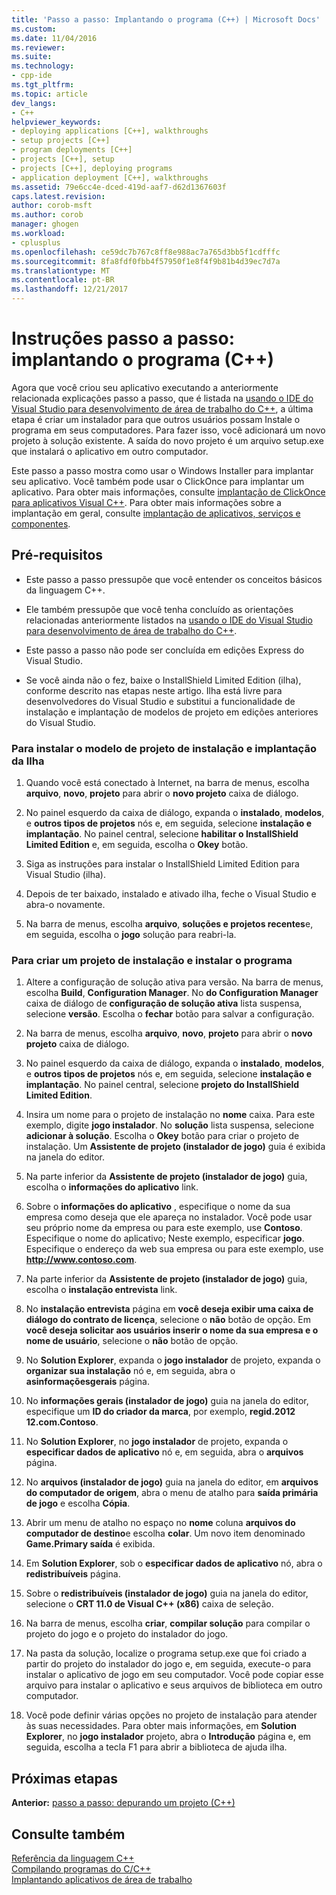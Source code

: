 ```yaml
---
title: 'Passo a passo: Implantando o programa (C++) | Microsoft Docs'
ms.custom: 
ms.date: 11/04/2016
ms.reviewer: 
ms.suite: 
ms.technology:
- cpp-ide
ms.tgt_pltfrm: 
ms.topic: article
dev_langs:
- C++
helpviewer_keywords:
- deploying applications [C++], walkthroughs
- setup projects [C++]
- program deployments [C++]
- projects [C++], setup
- projects [C++], deploying programs
- application deployment [C++], walkthroughs
ms.assetid: 79e6cc4e-dced-419d-aaf7-d62d1367603f
caps.latest.revision: 
author: corob-msft
ms.author: corob
manager: ghogen
ms.workload:
- cplusplus
ms.openlocfilehash: ce59dc7b767c8ff8e988ac7a765d3bb5f1cdfffc
ms.sourcegitcommit: 8fa8fdf0fbb4f57950f1e8f4f9b81b4d39ec7d7a
ms.translationtype: MT
ms.contentlocale: pt-BR
ms.lasthandoff: 12/21/2017
---
```

# <a name="walkthrough-deploying-your-program-c"></a>Instruções passo a passo: implantando o programa (C++)
Agora que você criou seu aplicativo executando a anteriormente relacionada explicações passo a passo, que é listada na [usando o IDE do Visual Studio para desenvolvimento de área de trabalho do C++](../ide/using-the-visual-studio-ide-for-cpp-desktop-development.md), a última etapa é criar um instalador para que outros usuários possam Instale o programa em seus computadores. Para fazer isso, você adicionará um novo projeto à solução existente. A saída do novo projeto é um arquivo setup.exe que instalará o aplicativo em outro computador.  
  
 Este passo a passo mostra como usar o Windows Installer para implantar seu aplicativo. Você também pode usar o ClickOnce para implantar um aplicativo. Para obter mais informações, consulte [implantação de ClickOnce para aplicativos Visual C++](../ide/clickonce-deployment-for-visual-cpp-applications.md). Para obter mais informações sobre a implantação em geral, consulte [implantação de aplicativos, serviços e componentes](/visualstudio/deployment/deploying-applications-services-and-components).  
  
## <a name="prerequisites"></a>Pré-requisitos  
  
-   Este passo a passo pressupõe que você entender os conceitos básicos da linguagem C++.  
  
-   Ele também pressupõe que você tenha concluído as orientações relacionadas anteriormente listados na [usando o IDE do Visual Studio para desenvolvimento de área de trabalho do C++](../ide/using-the-visual-studio-ide-for-cpp-desktop-development.md).  
  
-   Este passo a passo não pode ser concluída em edições Express do Visual Studio.  
  
-   Se você ainda não o fez, baixe o InstallShield Limited Edition (ilha), conforme descrito nas etapas neste artigo. Ilha está livre para desenvolvedores do Visual Studio e substitui a funcionalidade de instalação e implantação de modelos de projeto em edições anteriores do Visual Studio.  
  
### <a name="to-install-the-isle-setup-and-deployment-project-template"></a>Para instalar o modelo de projeto de instalação e implantação da Ilha  
  
1.  Quando você está conectado à Internet, na barra de menus, escolha **arquivo**, **novo**, **projeto** para abrir o **novo projeto** caixa de diálogo.  
  
2.  No painel esquerdo da caixa de diálogo, expanda o **instalado**, **modelos**, e **outros tipos de projetos** nós e, em seguida, selecione **instalação e implantação**. No painel central, selecione **habilitar o InstallShield Limited Edition** e, em seguida, escolha o **Okey** botão.  
  
3.  Siga as instruções para instalar o InstallShield Limited Edition para Visual Studio (ilha).  
  
4.  Depois de ter baixado, instalado e ativado ilha, feche o Visual Studio e abra-o novamente.  
  
5.  Na barra de menus, escolha **arquivo**, **soluções e projetos recentes**e, em seguida, escolha o **jogo** solução para reabri-la.  
  
### <a name="to-create-a-setup-project-and-install-your-program"></a>Para criar um projeto de instalação e instalar o programa  
  
1.  Altere a configuração de solução ativa para versão. Na barra de menus, escolha **Build**, **Configuration Manager**. No **do Configuration Manager** caixa de diálogo de **configuração de solução ativa** lista suspensa, selecione **versão**. Escolha o **fechar** botão para salvar a configuração.  
  
2.  Na barra de menus, escolha **arquivo**, **novo**, **projeto** para abrir o **novo projeto** caixa de diálogo.  
  
3.  No painel esquerdo da caixa de diálogo, expanda o **instalado**, **modelos**, e **outros tipos de projetos** nós e, em seguida, selecione **instalação e implantação**. No painel central, selecione **projeto do InstallShield Limited Edition**.  
  
4.  Insira um nome para o projeto de instalação no **nome** caixa. Para este exemplo, digite **jogo instalador**. No **solução** lista suspensa, selecione **adicionar à solução**. Escolha o **Okey** botão para criar o projeto de instalação. Um **Assistente de projeto (instalador de jogo)** guia é exibida na janela do editor.  
  
5.  Na parte inferior da **Assistente de projeto (instalador de jogo)** guia, escolha o **informações do aplicativo** link.  
  
6.  Sobre o **informações do aplicativo** , especifique o nome da sua empresa como deseja que ele apareça no instalador. Você pode usar seu próprio nome da empresa ou para este exemplo, use **Contoso**. Especifique o nome do aplicativo; Neste exemplo, especificar **jogo**. Especifique o endereço da web sua empresa ou para este exemplo, use **http://www.contoso.com**.  
  
7.  Na parte inferior da **Assistente de projeto (instalador de jogo)** guia, escolha o **instalação entrevista** link.  
  
8.  No **instalação entrevista** página em **você deseja exibir uma caixa de diálogo do contrato de licença**, selecione o **não** botão de opção. Em **você deseja solicitar aos usuários inserir o nome da sua empresa e o nome de usuário**, selecione o **não** botão de opção.  
  
9. No **Solution Explorer**, expanda o **jogo instalador** de projeto, expanda o **organizar sua instalação** nó e, em seguida, abra o **asinformaçõesgerais** página.  
  
10. No **informações gerais (instalador de jogo)** guia na janela do editor, especifique um **ID do criador da marca**, por exemplo, **regid.2012 12.com.Contoso**.  
  
11. No **Solution Explorer**, no **jogo instalador** de projeto, expanda o **especificar dados de aplicativo** nó e, em seguida, abra o **arquivos** página.  
  
12. No **arquivos (instalador de jogo)** guia na janela do editor, em **arquivos do computador de origem**, abra o menu de atalho para **saída primária de jogo** e escolha **Cópia**.  
  
13. Abrir um menu de atalho no espaço no **nome** coluna **arquivos do computador de destino**e escolha **colar**. Um novo item denominado **Game.Primary saída** é exibida.  
  
14. Em **Solution Explorer**, sob o **especificar dados de aplicativo** nó, abra o **redistribuíveis** página.  
  
15. Sobre o **redistribuíveis (instalador de jogo)** guia na janela do editor, selecione o **CRT 11.0 de Visual C++ (x86)** caixa de seleção.  
  
16. Na barra de menus, escolha **criar**, **compilar solução** para compilar o projeto do jogo e o projeto do instalador do jogo.  
  
17. Na pasta da solução, localize o programa setup.exe que foi criado a partir do projeto do instalador do jogo e, em seguida, execute-o para instalar o aplicativo de jogo em seu computador. Você pode copiar esse arquivo para instalar o aplicativo e seus arquivos de biblioteca em outro computador.  
  
18. Você pode definir várias opções no projeto de instalação para atender às suas necessidades. Para obter mais informações, em **Solution Explorer**, no **jogo instalador** projeto, abra o **Introdução** página e, em seguida, escolha a tecla F1 para abrir a biblioteca de ajuda ilha.  
  
## <a name="next-steps"></a>Próximas etapas  
 **Anterior:** [passo a passo: depurando um projeto (C++)](../ide/walkthrough-debugging-a-project-cpp.md)  
  
## <a name="see-also"></a>Consulte também  
 [Referência da linguagem C++](../cpp/cpp-language-reference.md)   
 [Compilando programas do C/C++](../build/building-c-cpp-programs.md)  
 [Implantando aplicativos de área de trabalho](../ide/deploying-native-desktop-applications-visual-cpp.md)